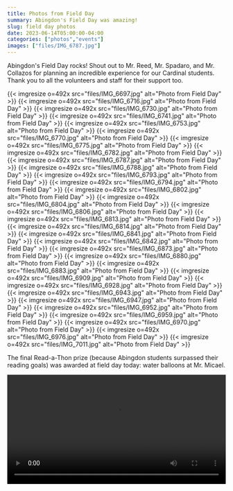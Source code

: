 ```yaml
--- 
title: Photos from Field Day
summary: Abingdon's Field Day was amazing!
slug: field day photos
date: 2023-06-14T05:00:00-04:00
categories: ["photos","events"]
images: ["files/IMG_6787.jpg"]
---
```


Abingdon's Field Day rocks! Shout out to Mr. Reed, Mr. Spadaro, and Mr. Collazos for planning an incredible experience for our Cardinal students. Thank you to all the volunteers and staff for their support too.

{{< imgresize o=492x src="files/IMG_6697.jpg" alt="Photo from Field Day" >}}
{{< imgresize o=492x src="files/IMG_6716.jpg" alt="Photo from Field Day" >}}
{{< imgresize o=492x src="files/IMG_6730.jpg" alt="Photo from Field Day" >}}
{{< imgresize o=492x src="files/IMG_6741.jpg" alt="Photo from Field Day" >}}
{{< imgresize o=492x src="files/IMG_6753.jpg" alt="Photo from Field Day" >}}
{{< imgresize o=492x src="files/IMG_6770.jpg" alt="Photo from Field Day" >}}
{{< imgresize o=492x src="files/IMG_6775.jpg" alt="Photo from Field Day" >}}
{{< imgresize o=492x src="files/IMG_6782.jpg" alt="Photo from Field Day" >}}
{{< imgresize o=492x src="files/IMG_6787.jpg" alt="Photo from Field Day" >}}
{{< imgresize o=492x src="files/IMG_6788.jpg" alt="Photo from Field Day" >}}
{{< imgresize o=492x src="files/IMG_6793.jpg" alt="Photo from Field Day" >}}
{{< imgresize o=492x src="files/IMG_6794.jpg" alt="Photo from Field Day" >}}
{{< imgresize o=492x src="files/IMG_6802.jpg" alt="Photo from Field Day" >}}
{{< imgresize o=492x src="files/IMG_6804.jpg" alt="Photo from Field Day" >}}
{{< imgresize o=492x src="files/IMG_6806.jpg" alt="Photo from Field Day" >}}
{{< imgresize o=492x src="files/IMG_6813.jpg" alt="Photo from Field Day" >}}
{{< imgresize o=492x src="files/IMG_6814.jpg" alt="Photo from Field Day" >}}
{{< imgresize o=492x src="files/IMG_6841.jpg" alt="Photo from Field Day" >}}
{{< imgresize o=492x src="files/IMG_6842.jpg" alt="Photo from Field Day" >}}
{{< imgresize o=492x src="files/IMG_6873.jpg" alt="Photo from Field Day" >}}
{{< imgresize o=492x src="files/IMG_6880.jpg" alt="Photo from Field Day" >}}
{{< imgresize o=492x src="files/IMG_6883.jpg" alt="Photo from Field Day" >}}
{{< imgresize o=492x src="files/IMG_6909.jpg" alt="Photo from Field Day" >}}
{{< imgresize o=492x src="files/IMG_6928.jpg" alt="Photo from Field Day" >}}
{{< imgresize o=492x src="files/IMG_6943.jpg" alt="Photo from Field Day" >}}
{{< imgresize o=492x src="files/IMG_6947.jpg" alt="Photo from Field Day" >}}
{{< imgresize o=492x src="files/IMG_6952.jpg" alt="Photo from Field Day" >}}
{{< imgresize o=492x src="files/IMG_6959.jpg" alt="Photo from Field Day" >}}
{{< imgresize o=492x src="files/IMG_6970.jpg" alt="Photo from Field Day" >}}
{{< imgresize o=492x src="files/IMG_6976.jpg" alt="Photo from Field Day" >}}
{{< imgresize o=492x src="files/IMG_7011.jpg" alt="Photo from Field Day" >}}

The final Read-a-Thon prize (because Abingdon students surpassed their reading goals) was awarded at field day today: water balloons at Mr. Micael.

<video controls width="100%">
    <source src="files/IMG_6980.mp4" type="video/mp4">
</video>
